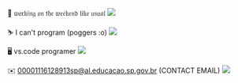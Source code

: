 🌙 𝔴𝔬𝔯𝔨𝔦𝔫𝔤 𝔬𝔫 𝔱𝔥𝔢 𝔴𝔢𝔢𝔨𝔢𝔫𝔡 𝔩𝔦𝔨𝔢 𝔲𝔰𝔲𝔞𝔩       ![](https://media.tenor.com/xo3_3gzLaPwAAAAj/cat-cube-kitten.gif)


⛷️ I can't program (poggers :o)       ![](https://media.tenor.com/xo3_3gzLaPwAAAAj/cat-cube-kitten.gif)


🖥️ vs.code programer       ![](https://media.tenor.com/xo3_3gzLaPwAAAAj/cat-cube-kitten.gif)


✉️ 00001116128913sp@al.educacao.sp.gov.br (CONTACT EMAIL)       ![](https://media.tenor.com/xo3_3gzLaPwAAAAj/cat-cube-kitten.gif)











